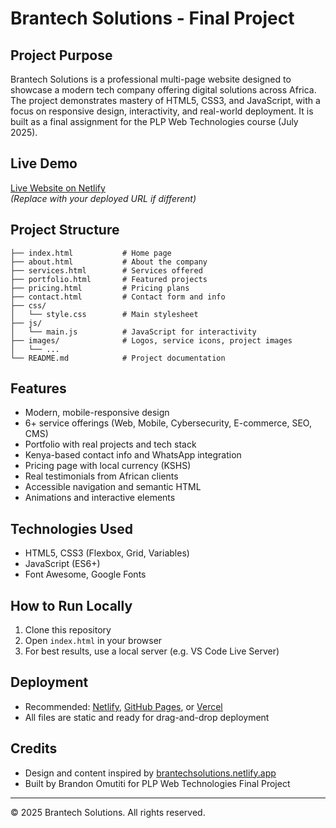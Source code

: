 # Brantech Solutions - Final Project

## Project Purpose
Brantech Solutions is a professional multi-page website designed to showcase a modern tech company offering digital solutions across Africa. The project demonstrates mastery of HTML5, CSS3, and JavaScript, with a focus on responsive design, interactivity, and real-world deployment. It is built as a final assignment for the PLP Web Technologies course (July 2025).

## Live Demo
[Live Website on Netlify](https://brantechsolutions.netlify.app)  
*(Replace with your deployed URL if different)*

## Project Structure
```
├── index.html           # Home page
├── about.html           # About the company
├── services.html        # Services offered
├── portfolio.html       # Featured projects
├── pricing.html         # Pricing plans
├── contact.html         # Contact form and info
├── css/
│   └── style.css        # Main stylesheet
├── js/
│   └── main.js          # JavaScript for interactivity
├── images/              # Logos, service icons, project images
│   └── ...
└── README.md            # Project documentation
```

## Features
- Modern, mobile-responsive design
- 6+ service offerings (Web, Mobile, Cybersecurity, E-commerce, SEO, CMS)
- Portfolio with real projects and tech stack
- Kenya-based contact info and WhatsApp integration
- Pricing page with local currency (KSHS)
- Real testimonials from African clients
- Accessible navigation and semantic HTML
- Animations and interactive elements

## Technologies Used
- HTML5, CSS3 (Flexbox, Grid, Variables)
- JavaScript (ES6+)
- Font Awesome, Google Fonts

## How to Run Locally
1. Clone this repository
2. Open `index.html` in your browser
3. For best results, use a local server (e.g. VS Code Live Server)

## Deployment
- Recommended: [Netlify](https://netlify.com), [GitHub Pages](https://pages.github.com), or [Vercel](https://vercel.com)
- All files are static and ready for drag-and-drop deployment

## Credits
- Design and content inspired by [brantechsolutions.netlify.app](https://brantechsolutions.netlify.app)
- Built by Brandon Omutiti for PLP Web Technologies Final Project

---
© 2025 Brantech Solutions. All rights reserved.
